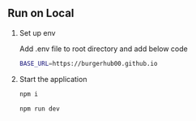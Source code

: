 ## Run on Local

1. Set up env

   Add .env file to root directory and add below code

   ```sh
   BASE_URL=https://burgerhub00.github.io
   ```

2. Start the application

   ```sh
   npm i
   ```

   ```sh
   npm run dev
   ```
